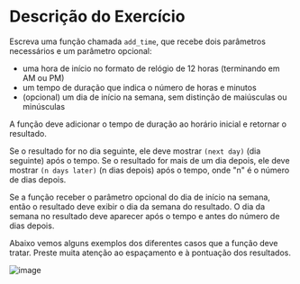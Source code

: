 # Descrição do Exercício
Escreva uma função chamada ```add_time```, que recebe dois parâmetros necessários e um parâmetro opcional:

* uma hora de início no formato de relógio de 12 horas (terminando em AM ou PM)
* um tempo de duração que indica o número de horas e minutos
* (opcional) um dia de início na semana, sem distinção de maiúsculas ou minúsculas

A função deve adicionar o tempo de duração ao horário inicial e retornar o resultado.

Se o resultado for no dia seguinte, ele deve mostrar ```(next day)``` (dia seguinte) após o tempo. Se o resultado for mais de um dia depois, ele deve mostrar ```(n days later)``` (n dias depois) após o tempo, onde "n" é o número de dias depois.

Se a função receber o parâmetro opcional do dia de início na semana, então o resultado deve exibir o dia da semana do resultado. O dia da semana no resultado deve aparecer após o tempo e antes do número de dias depois.

Abaixo vemos alguns exemplos dos diferentes casos que a função deve tratar. Preste muita atenção ao espaçamento e à pontuação dos resultados.

![image](https://user-images.githubusercontent.com/18738176/149989621-be128bce-1d2a-4482-9ebe-990385f3b301.png)
